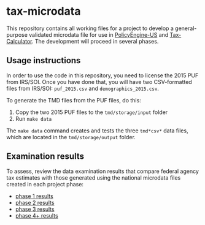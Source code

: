 # tax-microdata

This repository contains all working files for a project to develop a
general-purpose validated microdata file for use in
[PolicyEngine-US](https://github.com/PolicyEngine/policyengine-us) and
[Tax-Calculator](https://github.com/PSLmodels/Tax-Calculator).  The
development will proceed in several phases.

## Usage instructions

In order to use the code in this repository, you need to license the
2015 PUF from IRS/SOI.  Once you have done that, you will have two
CSV-formatted files from IRS/SOI: `puf_2015.csv` and
`demographics_2015.csv`.

To generate the TMD files from the PUF files, do this:

1. Copy the two 2015 PUF files to the `tmd/storage/input` folder
2. Run `make data`

The `make data` command creates and tests the three `tmd*csv*` data
files, which are located in the `tmd/storage/output` folder.

## Examination results

To assess, review the data examination results that compare federal
agency tax estimates with those generated using the national microdata
files created in each project phase:
* [phase 1 results](./tmd/examination/results1.md)
* [phase 2 results](./tmd/examination/results2.md)
* [phase 3 results](./tmd/examination/results3.md)
* [phase 4+ results](./tmd/examination/results4.md)
